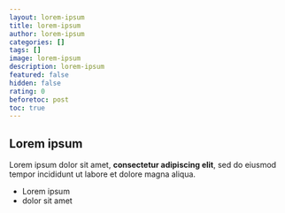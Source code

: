 ```yaml
---
layout: lorem-ipsum
title: lorem-ipsum
author: lorem-ipsum
categories: []
tags: []
image: lorem-ipsum
description: lorem-ipsum
featured: false
hidden: false
rating: 0
beforetoc: post
toc: true
---
```

## Lorem ipsum

Lorem ipsum dolor sit amet, **consectetur adipiscing elit**, sed do eiusmod tempor incididunt ut labore et dolore magna aliqua.

- Lorem ipsum
- dolor sit amet